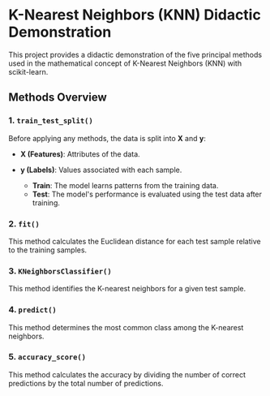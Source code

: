 # K-Nearest Neighbors (KNN) Didactic Demonstration

This project provides a didactic demonstration of the five principal methods used in the mathematical concept of K-Nearest Neighbors (KNN) with scikit-learn.

## Methods Overview

### 1. `train_test_split()`

Before applying any methods, the data is split into **X** and **y**:

- **X (Features)**: Attributes of the data.
- **y (Labels)**: Values associated with each sample.

  - **Train**: The model learns patterns from the training data.
  - **Test**: The model's performance is evaluated using the test data after training.

### 2. `fit()`

This method calculates the Euclidean distance for each test sample relative to the training samples.

### 3. `KNeighborsClassifier()`

This method identifies the K-nearest neighbors for a given test sample.

### 4. `predict()`

This method determines the most common class among the K-nearest neighbors.

### 5. `accuracy_score()`

This method calculates the accuracy by dividing the number of correct predictions by the total number of predictions.
